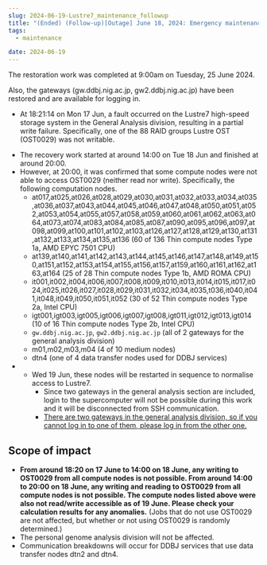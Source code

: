 ```yaml
---
slug: 2024-06-19-Lustre7_maintenance_followup
title: "(Ended) (Follow-up)[Outage] June 18, 2024: Emergency maintenance of Lustre7"
tags:
  - maintenance

date: 2024-06-19
---
```





The restoration work was completed at 9:00am on Tuesday, 25 June 2024.

Also, the gateways (gw.ddbj.nig.ac.jp, gw2.ddbj.nig.ac.jp) have been restored and are available for logging in.

- At 18:21:14 on Mon 17 Jun, a fault occurred on the Lustre7 high-speed storage system in the General Analysis division, resulting in a partial write failure. Specifically, one of the 88 RAID groups Lustre OST (OST0029) was not writable.

<!-- truncate -->

- The recovery work started at around 14:00 on Tue 18 Jun and finished at around 20:00.
- However, at 20:00, it was confirmed that some compute nodes were not able to access OST0029 (neither read nor write). Specifically, the following computation nodes.
    - at017,at025,at026,at028,at029,at030,at031,at032,at033,at034,at035,at036,at037,at043,at044,at045,at046,at047,at048,at050,at051,at052,at053,at054,at055,at057,at058,at059,at060,at061,at062,at063,at064,at073,at074,at083,at084,at085,at087,at090,at095,at096,at097,at098,at099,at100,at101,at102,at103,at126,at127,at128,at129,at130,at131,at132,at133,at134,at135,at136 (60 of 136 Thin compute nodes Type 1a, AMD EPYC 7501 CPU)
    - at139,at140,at141,at142,at143,at144,at145,at146,at147,at148,at149,at150,at151,at152,at153,at154,at155,at156,at157,at159,at160,at161,at162,at163,at164 (25 of 28 Thin compute nodes Type 1b, AMD ROMA CPU)
    - it001,it002,it004,it006,it007,it008,it009,it010,it013,it014,it015,it017,it024,it025,it026,it027,it028,it029,it031,it032,it034,it035,t036,it040,it041,it048,it049,it050,it051,it052 (30 of 52 Thin compute nodes Type 2a, Intel CPU)
    - igt001,igt003,igt005,igt006,igt007,igt008,igt011,igt012,igt013,igt014 (10 of 16 Thin compute nodes Type 2b, Intel CPU)
    - `gw.ddbj.nig.ac.jp`, `gw2.ddbj.nig.ac.jp` (all of 2 gateways for the general analysis division)
    - m01,m02,m03,m04 (4 of 10 medium nodes)
    - dtn4 (one of 4 data transfer nodes used for DDBJ services)
- - Wed 19 Jun, these nodes will be restarted in sequence to normalise access to Lustre7.
    - Since two gateways in the general analysis section are included, login to the supercomputer will not be possible during this work and it will be disconnected from SSH communication.
    - [There are two gateways in the general analysis division, so if you cannot log in to one of them, please log in from the other one.](/guides/using_general_analysis_division/ga_login/#two-gateways)


## Scope of impact
- **From around 18:20 on 17 June to 14:00 on 18 June, any writing to OST0029 from all compute nodes is not possible. From around 14:00 to 20:00 on 18 June, any writing and reading to OST0029 from all compute nodes is not possible. The compute nodes listed above were also not read/write accessible as of 19 June. Please check your calculation results for any anomalies.** (Jobs that do not use OST0029 are not affected, but whether or not using OST0029 is randomly determined.) 
- The personal genome analysis division will not be affected.
- Communication breakdowns will occur for DDBJ services that use data transfer nodes dtn2 and dtn4.
